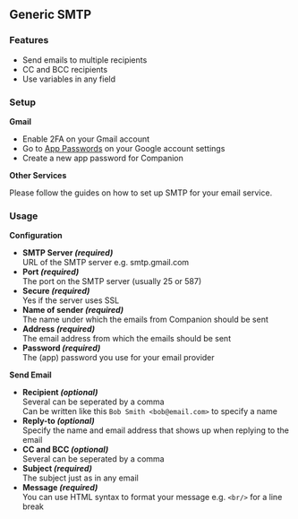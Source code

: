 ## Generic SMTP

### Features

- Send emails to multiple recipients
- CC and BCC recipients
- Use variables in any field

### Setup

**Gmail**

- Enable 2FA on your Gmail account
- Go to [App Passwords](https://myaccount.google.com/apppasswords) on your Google account settings
- Create a new app password for Companion

**Other Services**

Please follow the guides on how to set up SMTP for your email service.

### Usage

**Configuration**

- **SMTP Server _(required)_**  
  URL of the SMTP server e.g. smtp.gmail.com
- **Port _(required)_**  
  The port on the SMTP server (usually 25 or 587)
- **Secure _(required)_**  
  Yes if the server uses SSL
- **Name of sender _(required)_**  
  The name under which the emails from Companion should be sent
- **Address _(required)_**  
  The email address from which the emails should be sent
- **Password _(required)_**  
  The (app) password you use for your email provider

**Send Email**

- **Recipient _(optional)_**  
  Several can be seperated by a comma  
  Can be written like this `Bob Smith <bob@email.com>` to specify a name
- **Reply-to _(optional)_**  
  Specify the name and email address that shows up when replying to the email
- **CC and BCC _(optional)_**  
  Several can be seperated by a comma
- **Subject _(required)_**  
  The subject just as in any email
- **Message _(required)_**  
  You can use HTML syntax to format your message e.g. `<br/>` for a line break
